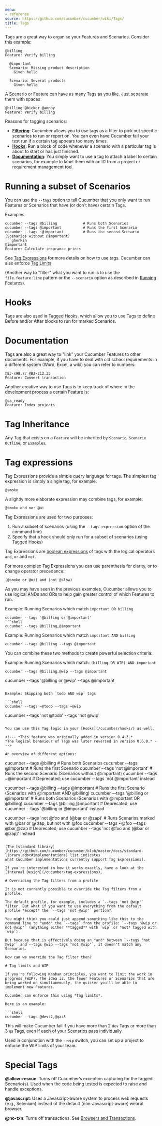 ```yaml
---
menu:
- reference
source: https://github.com/cucumber/cucumber/wiki/Tags/
title: Tags
---
```


Tags are a great way to organise your Features and Scenarios. Consider this example:

```gherkin
@billing
Feature: Verify billing

  @important
  Scenario: Missing product description
    Given hello

  Scenario: Several products
    Given hello
```

A Scenario or Feature can have as many Tags as you like. Just separate them with spaces:

```gherkin
@billing @bicker @annoy
Feature: Verify billing
```

Reasons for tagging scenarios:

* [**Filtering**](#running-a-subset-of-scenarios): Cucumber allows you to use tags as a filter to pick out specific scenarios to run or report on. You can even have Cucumber fail your test run if a certain tag appears too many times.
* [**Hooks**](#hooks): Run a block of code whenever a scenario with a particular tag is about to start or has just finished.
* [**Documentation**](#documentation): You simply want to use a tag to attach a label to certain scenarios, for example to label them with an ID from a project or requirement management tool.

# Running a subset of Scenarios

You can use the `--tags` option to tell Cucumber that you only want to run Features or Scenarios that have (or don't have) certain Tags.

Examples:

```shell
cucumber --tags @billing            # Runs both Scenarios
cucumber --tags @important          # Runs the first Scenario
cucumber --tags ~@important         # Runs the second Scenario (Scenarios without @important)
```gherkin
@important
Feature: Calculate insurance prices
```

See [Tag Expressions](#tag-expressions) for more details on how to use tags.
Cucumber can also enforce [Tag Limits](#tag-limits-and-wip)

(Another way to "filter" what you want to run is to use the `file.feature:line` pattern or the `--scenario` option as described in [Running Features](/cucumber/running-features/)).

# Hooks
Tags are also used in [Tagged Hooks](/cucumber/hooks/#tagged-hooks), which allow you to use Tags to define Before and/or After blocks to run for marked Scenarios.

# Documentation

Tags are also a great way to "link" your Cucumber Features to other documents. For example, if you have to deal with old school requirements in a different system (Word, Excel, a wiki) you can refer to numbers:

```gherkin
@BJ-x98.77 @BJ-z12.33
Feature: Convert transaction
```

Another creative way to use Tags is to keep track of where in the development process a certain Feature is:

```gherkin
@qa_ready
Feature: Index projects
```

# Tag Inheritance

Any Tag that exists on a `Feature` will be inherited by `Scenario`, `Scenario Outline`, or `Examples`.

# Tag expressions

Tag Expressions provide a simple query language for tags. The simplest tag expression is
simply a single tag, for example:

    @smoke

A slightly more elaborate expression may combine tags, for example:

    @smoke and not @ui

Tag Expressions are used for two purposes:

1. Run a subset of scenarios (using the `--tags expression` option of the command line)
2. Specify that a hook should only run for a subset of scenarios (using [Tagged Hooks](/cucumber/hooks/#tagged-hooks))

Tag Expressions are [boolean expressions](https://en.wikipedia.org/wiki/Boolean_expression)
of tags with the logical operators `and`, `or` and `not`.

For more complex Tag Expressions you can use parenthesis for clarity, or to change operator precedence:

    (@smoke or @ui) and (not @slow)

As you may have seen in the previous examples, Cucumber allows you to use logical ANDs and ORs to help gain greater control of which Features to run.

Example: Running Scenarios which match `important OR billing`

```
cucumber --tags '@billing or @important'
```shell
cucumber --tags @billing,@important
```

Example: Running Scenarios which match `important AND billing`

```shell
cucumber --tags @billing --tags @important
```

You can combine these two methods to create powerful selection criteria:

Example: Running Scenarios which match: `(billing OR WIP) AND important`

```shell
cucumber --tags @billing,@wip --tags @important
```
cucumber --tags '@billing or @wip' --tags @important
```

Example: Skipping both `todo AND wip` tags

```shell
cucumber --tags ~@todo --tags ~@wip
```
cucumber --tags 'not @todo' --tags 'not @wip'
```

You can use this Tag logic in your [Hooks](/cucumber/hooks/) as well.

<!--- *This feature was originally added in version 0.4.3.*
*The logical behaviour of Tags was later reversed in version 0.6.0.* --->

An overview of different options:

```
cucumber --tags @billing            # Runs both Scenarios
cucumber --tags @important          # Runs the first Scenario
cucumber --tags 'not @important'    # Runs the second Scenario (Scenarios without @important)
cucumber --tags ~@important         # Deprecated; use cucumber --tags 'not @important' instead

cucumber --tags @billing --tags @important    # Runs the first Scenario (Scenarios with @important AND @billing)
cucumber --tags '@billing or @important'      # Runs both Scenarios (Scenarios with @important OR @billing)
cucumber --tags @billing,@important           # Deprecated; use cucumber --tags '@billing or @important' instead

cucumber --tags 'not @foo and (@bar or @zap)' # Runs Scenarios marked with @bar or @ zap, but not with @foo
cucumber --tags ~@foo --tags @bar,@zap        # Deprecated; use cucumber --tags 'not @foo and (@bar or @zap)' instead
```

(The [standard library](https://github.com/cucumber/cucumber/blob/master/docs/standard-library.adoc#implementations) list indicates
what Cucumber implementations currently support Tag Expressions).

If you're interested in how it works exactly, have a look at the [Internal Design](/cucumber/tag-expressions).

# Overriding the Tag filters from a profile

It is not currently possible to override the Tag filters from a profile.

The default profile, for example, includes a `--tags 'not @wip'` filter. But what if you want to use everything from the default profile *except* the `--tags 'not @wip'` portion?

You might think you could just append something like this to the command line to "undo" the `--tags` from the profile: `--tags '@wip or not @wip'` (anything either **tagged** with `wip` or *not* tagged with `wip`).

But because that is effectively doing an "and" between `--tags 'not @wip'` and`--tags @wip --tags 'not @wip'`, it doesn't match any Scenarios.

How can we override the Tag filter then?

# Tag limits and WIP

If you're following Kanban principles, you want to limit the work in progress (WIP). The idea is, the fewer Features or Scenarios that are being worked on simultaneously, the quicker you'll be able to implement new Features.

Cucumber can enforce this using *Tag limits*.

Here is an example:

```shell
cucumber --tags @dev:2,@qa:3
```

This will make Cucumber fail if you have more than 2 `dev` Tags or more than 3 `qa` Tags, even if each of your Scenarios pass individually.

Used in conjunction with the `--wip` switch, you can set up a project to enforce the WIP limits of your team.

# Special Tags

**@allow-rescue**: Turns off Cucumber’s exception capturing for the tagged Scenario(s). Used when the code being tested is expected to raise and handle exceptions.

**@javascript**: Uses a Javascript-aware system to process web requests (e.g., Selenium) instead of the default (non-Javascript-aware) webrat browser.

**@no-txn**: Turns off transactions. See [Browsers and Transactions](/implementations/ruby/browsers-and-transactions/).
